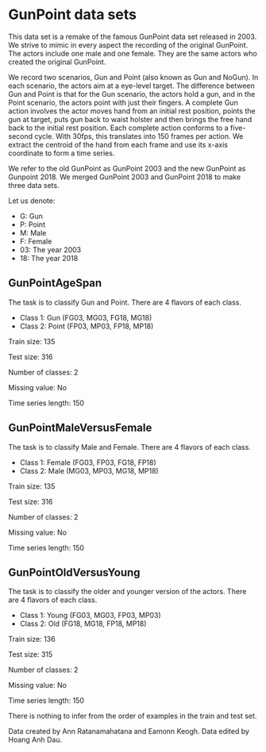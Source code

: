 # GunPoint data sets

This data set is a remake of the famous GunPoint data set released in 2003. We strive to mimic in every aspect the recording of the original GunPoint. The actors include one male and one female. They are the same actors who created the original GunPoint.

We record two scenarios, Gun and Point (also known as Gun and NoGun). In each scenario, the actors aim at a eye-level target. The difference between Gun and Point is that for the Gun scenario, the actors hold a gun, and in the Point scenario, the actors point with just their fingers. A complete Gun action involves the actor moves hand from an initial rest position, points the gun at target, puts gun back to waist holster and then brings the free hand back to the initial rest position. Each complete action conforms to a five-second cycle. With 30fps, this translates into 150 frames per action. We extract the centroid of the hand from each frame and use its x-axis coordinate to form a time series.

We refer to the old GunPoint as GunPoint 2003 and the new GunPoint as Gunpoint 2018. We merged GunPoint 2003 and GunPoint 2018 to make three data sets.

Let us denote:
- G: Gun
- P: Point
- M: Male
- F: Female
- 03: The year 2003
- 18: The year 2018

## GunPointAgeSpan 

The task is to classify Gun and Point. There are 4 flavors of each class.
- Class 1: Gun (FG03, MG03, FG18, MG18)
- Class 2: Point (FP03, MP03, FP18, MP18)

Train size: 135

Test size: 316

Number of classes: 2

Missing value: No

Time series length: 150

## GunPointMaleVersusFemale

The task is to classify Male and Female. There are 4 flavors of each class.
- Class 1: Female (FG03, FP03, FG18, FP18)
- Class 2: Male (MG03, MP03, MG18, MP18)

Train size: 135

Test size: 316

Number of classes: 2

Missing value: No

Time series length: 150

## GunPointOldVersusYoung

The task is to classify the older and younger version of the actors. There are 4 flavors of each class.
- Class 1: Young (FG03, MG03, FP03, MP03)
- Class 2: Old (FG18, MG18, FP18, MP18)

Train size: 136

Test size: 315

Number of classes: 2

Missing value: No

Time series length: 150

There is nothing to infer from the order of examples in the train and test set.

Data created by Ann Ratanamahatana and Eamonn Keogh. Data edited by Hoang Anh Dau.

